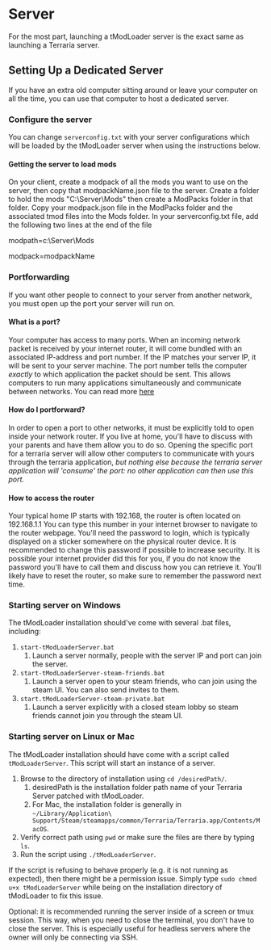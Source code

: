 # Server
For the most part, launching a tModLoader server is the exact same as launching a Terraria server. 

## Setting Up a Dedicated Server
If you have an extra old computer sitting around or leave your computer on all the time, you can use that computer to host a dedicated server.

### Configure the server
You can change `serverconfig.txt` with your server configurations which will be loaded by the tModLoader server when using the instructions below.

#### Getting the server to load mods
On your client, create a modpack of all the mods you want to use on the server, then copy that modpackName.json file to the server.  Create a folder to hold the mods "C:\Server\Mods" then create a ModPacks folder in that folder.  Copy your modpack.json file in the ModPacks folder and the associated tmod files into the Mods folder.  In your serverconfig.txt file, add the following two lines at the end of the file

modpath=c:\Server\Mods

modpack=modpackName

### Portforwarding
If you want other people to connect to your server from another network, you must open up the port your server will run on. 

#### What is a port?
Your computer has access to many ports. When an incoming network packet is received by your internet router, it will come bundled with an associated IP-address and port number. If the IP matches your server IP, it will be sent to your server machine. The port number tells the computer _exactly_ to which application the packet should be sent. This allows computers to run many applications simultaneously and communicate between networks. You can read more [here](https://en.wikipedia.org/wiki/Port_(computer_networking))

#### How do I portforward?
In order to open a port to other networks, it must be explicitly told to open inside your network router. If you live at home, you'll have to discuss with your parents and have them allow you to do so. Opening the specific port for a terraria server will allow other computers to communicate with yours through the terraria application, _but nothing else because the terraria server application will 'consume' the port: no other application can then use this port._

#### How to access the router
Your typical home IP starts with 192.168, the router is often located on 192.168.1.1
You can type this number in your internet browser to navigate to the router webpage. You'll need the password to login, which is typically displayed on a sticker somewhere on the physical router device. It is recommended to change this password if possible to increase security. It is possible your internet provider did this for you, if you do not know the password you'll have to call them and discuss how you can retrieve it. You'll likely have to reset the router, so make sure to remember the password next time.

### Starting server on Windows
The tModLoader installation should've come with several .bat files, including:
1. `start-tModLoaderServer.bat`
    1. Launch a server normally, people with the server IP and port can join the server.
1. `start-tModLoaderServer-steam-friends.bat`
    1. Launch a server open to your steam friends, who can join using the steam UI. You can also send invites to them.
1. `start.tModLoaderServer-steam-private.bat`
    1. Launch a server explicitly with a closed steam lobby so steam friends cannot join you through the steam UI.

### Starting server on Linux or Mac
The tModLoader installation should have come with a script called `tModLoaderServer`. This script will start an instance of a server.
1. Browse to the directory of installation using `cd /desiredPath/`.
    1. desiredPath is the installation folder path name of your Terraria Server patched with tModLoader.
    2. For Mac, the installation folder is generally in `~/Library/Application\ Support/Steam/steamapps/common/Terraria/Terraria.app/Contents/MacOS`.
2. Verify correct path using `pwd` or make sure the files are there by typing `ls`.
3. Run the script using `./tModLoaderServer`.

If the script is refusing to behave properly (e.g. it is not running as expected), then there might be a permission issue. Simply type `sudo chmod u+x tModLoaderServer` while being on the installation directory of tModLoader to fix this issue.

Optional: it is recommended running the server inside of a screen or tmux session. This way, when you need to close the terminal, you don't have to close the server. This is especially useful for headless servers where the owner will only be connecting via SSH.